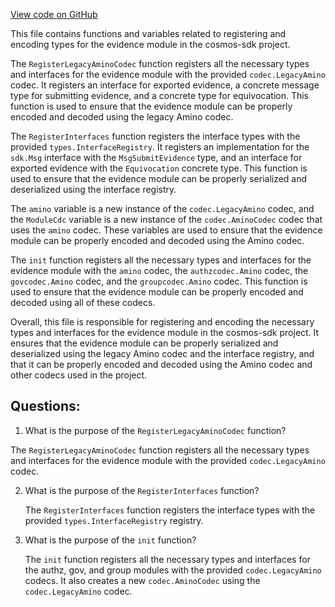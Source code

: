 [View code on GitHub](https://github.com/cosmos/cosmos-sdk.git/x/evidence/types/codec.go)

This file contains functions and variables related to registering and encoding types for the evidence module in the cosmos-sdk project. 

The `RegisterLegacyAminoCodec` function registers all the necessary types and interfaces for the evidence module with the provided `codec.LegacyAmino` codec. It registers an interface for exported evidence, a concrete message type for submitting evidence, and a concrete type for equivocation. This function is used to ensure that the evidence module can be properly encoded and decoded using the legacy Amino codec.

The `RegisterInterfaces` function registers the interface types with the provided `types.InterfaceRegistry`. It registers an implementation for the `sdk.Msg` interface with the `MsgSubmitEvidence` type, and an interface for exported evidence with the `Equivocation` concrete type. This function is used to ensure that the evidence module can be properly serialized and deserialized using the interface registry.

The `amino` variable is a new instance of the `codec.LegacyAmino` codec, and the `ModuleCdc` variable is a new instance of the `codec.AminoCodec` codec that uses the `amino` codec. These variables are used to ensure that the evidence module can be properly encoded and decoded using the Amino codec.

The `init` function registers all the necessary types and interfaces for the evidence module with the `amino` codec, the `authzcodec.Amino` codec, the `govcodec.Amino` codec, and the `groupcodec.Amino` codec. This function is used to ensure that the evidence module can be properly encoded and decoded using all of these codecs.

Overall, this file is responsible for registering and encoding the necessary types and interfaces for the evidence module in the cosmos-sdk project. It ensures that the evidence module can be properly serialized and deserialized using the legacy Amino codec and the interface registry, and that it can be properly encoded and decoded using the Amino codec and other codecs used in the project.
## Questions: 
 1. What is the purpose of the `RegisterLegacyAminoCodec` function?
   
   The `RegisterLegacyAminoCodec` function registers all the necessary types and interfaces for the evidence module with the provided `codec.LegacyAmino` codec.

2. What is the purpose of the `RegisterInterfaces` function?
   
   The `RegisterInterfaces` function registers the interface types with the provided `types.InterfaceRegistry` registry.

3. What is the purpose of the `init` function?
   
   The `init` function registers all the necessary types and interfaces for the authz, gov, and group modules with the provided `codec.LegacyAmino` codecs. It also creates a new `codec.AminoCodec` using the `codec.LegacyAmino` codec.